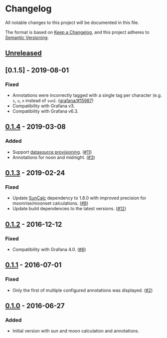 # Changelog

All notable changes to this project will be documented in this file.

The format is based on [Keep a Changelog](https://keepachangelog.com/en/1.1.0/),
and this project adheres to [Semantic Versioning](https://semver.org/spec/v2.0.0.html).

<!-- markdownlint-disable MD024 -->

## [Unreleased]

## [0.1.5] - 2019-08-01

### Fixed

- Annotations were incorrectly tagged with a single tag per character
  (e.g. `s`, `u`, `n` instead of `sun`). ([grafana/#15987](https://github.com/grafana/grafana/pull/15987))
- Compatibility with Grafana v3.
- Compatibility with Grafana v6.3.

## [0.1.4] - 2019-03-08

### Added

- Support [datasource provisioning](https://docs.grafana.org/administration/provisioning/#datasources).
  ([#11](https://github.com/fetzerch/grafana-sunandmoon-datasource/issues/11))
- Annotations for noon and midnight. ([#3](https://github.com/fetzerch/grafana-sunandmoon-datasource/issues/3))

## [0.1.3] - 2019-02-24

### Fixed

- Update [SunCalc](https://github.com/mourner/suncalc#changelog) dependency to
  1.8.0 with improved precision for moonrise/moonset calculations. ([#8](https://github.com/fetzerch/grafana-sunandmoon-datasource/issues/8))
- Update build dependencies to the latest versions. ([#12](https://github.com/fetzerch/grafana-sunandmoon-datasource/pull/12))

## [0.1.2] - 2016-12-12

### Fixed

- Compatibility with Grafana 4.0. ([#6](https://github.com/fetzerch/grafana-sunandmoon-datasource/issues/6))

## [0.1.1] - 2016-07-01

### Fixed

- Only the first of multiple configured annotations was displayed. ([#2](https://github.com/fetzerch/grafana-sunandmoon-datasource/pull/2))

## [0.1.0] - 2016-06-27

### Added

- Initial version with sun and moon calculation and annotations.

[Unreleased]: https://github.com/fetzerch/grafana-sunandmoon-datasource/compare/v0.1.4...HEAD
[0.1.4]: https://github.com/fetzerch/grafana-sunandmoon-datasource/compare/v0.1.3...v0.1.4
[0.1.3]: https://github.com/fetzerch/grafana-sunandmoon-datasource/compare/v0.1.2...v0.1.3
[0.1.2]: https://github.com/fetzerch/grafana-sunandmoon-datasource/compare/v0.1.1...v0.1.2
[0.1.1]: https://github.com/fetzerch/grafana-sunandmoon-datasource/compare/v0.1.0...v0.1.1
[0.1.0]: https://github.com/fetzerch/grafana-sunandmoon-datasource/commits/v0.1.0
